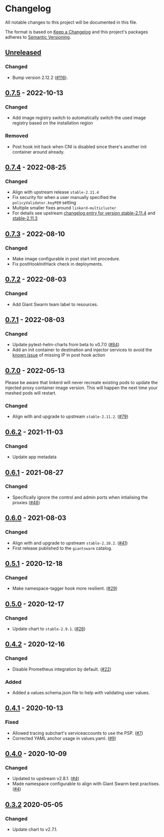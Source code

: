 # Changelog

All notable changes to this project will be documented in this file.

The format is based on [Keep a Changelog](http://keepachangelog.com/en/1.0.0/)
and this project's packages adheres to [Semantic Versioning](http://semver.org/spec/v2.0.0.html).

## [Unreleased]

### Changed

- Bump version 2.12.2 ([#116](https://github.com/giantswarm/linkerd2-app/pull/116)).

## [0.7.5] - 2022-10-13

### Changed

- Add image registry switch to automatically switch the used image registry based on the installation region

### Removed

- Post hook init hack when CNI is disabled since there's another init container around already.

## [0.7.4] - 2022-08-25

### Changed

- Align with upstream release `stable-2.11.4`
- Fix security for when a user manually specified the `policyValidator.keyPEM` setting
- Multiple smaller fixes around `linkerd-multicluster`
- For details see upstream [changelog entry for version stable-2.11.4](https://github.com/linkerd/linkerd2/blob/stable-2.11.4/CHANGES.md#stable-2114) and [stable-2.11.3](https://github.com/linkerd/linkerd2/blob/stable-2.11.4/CHANGES.md#stable-2113)

## [0.7.3] - 2022-08-10

### Changed

- Make image configurable in post start init procedure.
- Fix postHookInitHack check in deployments.

## [0.7.2] - 2022-08-03

### Changed

- Add Giant Swarm team label to resources.

## [0.7.1] - 2022-08-03

### Changed

- Update pytest-helm-charts from beta to v0.7.0 ([#84](https://github.com/giantswarm/linkerd2-app/pull/84))
- Add an init container to destination and injector services to avoid the [known issue](https://github.com/projectcalico/calico/issues/3499) of missing IP in post hook action

## [0.7.0] - 2022-05-13

Please be aware that linkerd will never recreate existing pods to update the injected proxy container image version. This will happen the next time your meshed pods will restart.

### Changed

- Align with and upgrade to upstream `stable-2.11.2`. ([#79](https://github.com/giantswarm/linkerd2-app/pull/79))

## [0.6.2] - 2021-11-03

### Changed

- Update app metadata

## [0.6.1] - 2021-08-27

### Changed

- Specifically ignore the control and admin ports when intialising the proxies ([#48](https://github.com/giantswarm/linkerd2-app/pull/48))

## [0.6.0] - 2021-08-03

### Changed

- Align with and upgrade to upstream `stable-2.10.2`. ([#41](https://github.com/giantswarm/linkerd2-app/pull/41))
- First release published to the `giantswarm` catalog.

## [0.5.1] - 2020-12-18

### Changed

- Make namespace-tagger hook more resilient. ([#29](https://github.com/giantswarm/linkerd2-app/pull/29))

## [0.5.0] - 2020-12-17

### Changed

- Update chart to `stable-2.9.1`. ([#26](https://github.com/giantswarm/linkerd2-app/pull/26))

## [0.4.2] - 2020-12-16

### Changed

- Disable Prometheus integration by default. ([#22](https://github.com/giantswarm/linkerd2-app/pull/22))

### Added

- Added a values.schema.json file to help with validating user values.

## [0.4.1] - 2020-10-13

### Fixed

- Allowed tracing subchart's serviceaccounts to use the PSP. ([#7](https://github.com/giantswarm/linkerd2-app/pull/7))
- Corrected YAML anchor usage in values.yaml. ([#9](https://github.com/giantswarm/linkerd2-app/pull/9))

## [0.4.0] - 2020-10-09

### Changed

- Updated to upstream v2.8.1. ([#4](https://github.com/giantswarm/linkerd2-app/pull/4))
- Made namespace configurable to align with Giant Swarm best practises. ([#4](https://github.com/giantswarm/linkerd2-app/pull/4))

## [0.3.2] 2020-05-05

### Changed

- Update chart to v2.7.1.

[Unreleased]: https://github.com/giantswarm/linkerd2-app/compare/v0.7.5...HEAD
[0.7.5]: https://github.com/giantswarm/linkerd2-app/compare/v0.7.4...v0.7.5
[0.7.4]: https://github.com/giantswarm/linkerd2-app/compare/v0.7.3...v0.7.4
[0.7.3]: https://github.com/giantswarm/linkerd2-app/compare/v0.7.2...v0.7.3
[0.7.2]: https://github.com/giantswarm/linkerd2-app/compare/v0.7.1...v0.7.2
[0.7.1]: https://github.com/giantswarm/linkerd2-app/compare/v0.7.0...v0.7.1
[0.7.0]: https://github.com/giantswarm/linkerd2-app/compare/v0.6.2...v0.7.0
[0.6.2]: https://github.com/giantswarm/linkerd2-app/compare/v0.6.1...v0.6.2
[0.6.1]: https://github.com/giantswarm/linkerd2-app/compare/v0.6.0...v0.6.1
[0.6.0]: https://github.com/giantswarm/linkerd2-app/compare/v0.5.1...v0.6.0
[0.5.1]: https://github.com/giantswarm/linkerd2-app/compare/v0.5.0...v0.5.1
[0.5.0]: https://github.com/giantswarm/linkerd2-app/compare/v0.4.2...v0.5.0
[0.4.2]: https://github.com/giantswarm/linkerd2-app/compare/v0.4.1...v0.4.2
[0.4.1]: https://github.com/giantswarm/linkerd2-app/compare/v0.4.0...v0.4.1
[0.4.0]: https://github.com/giantswarm/linkerd2-app/compare/v0.3.2...v0.4.0
[0.3.2]: https://github.com/giantswarm/linkerd2-app/releases/tag/v0.3.2
